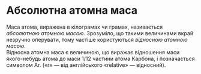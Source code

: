 # Абсолютна атомна маса

Маса атома, виражена в кілограмах чи грамах, називається *абсолютною атомною масою*.
Зрозуміло, що такими величинами вкрай незручно оперувати, тому частіше користуються *відносною атомною масою*.     
Відносна атомна маса є величиною, що виражає відношення маси якого-небудь атома до маси 1/12 частини атома Карбона, і позначається символом Ar. («r» ― від англійського «relative» ― відносний).
